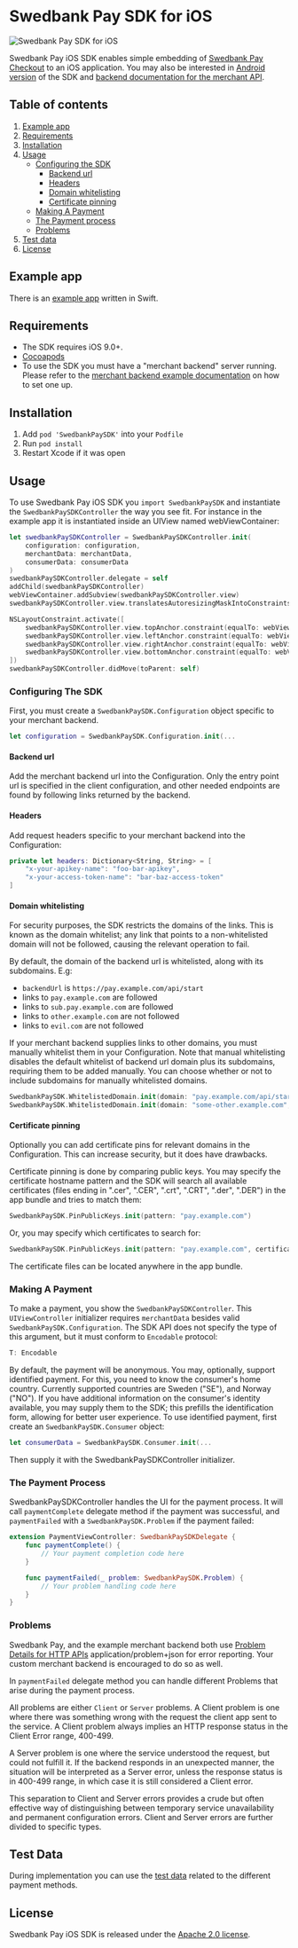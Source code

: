 # Swedbank Pay SDK for iOS

![Swedbank Pay SDK for iOS][opengraph-image]

Swedbank Pay iOS SDK enables simple embedding of [Swedbank Pay Checkout](https://developer.swedbankpay.com/checkout/) to an iOS application. You may also be interested in [Android version](https://github.com/SwedbankPay/swedbank-pay-sdk-android) of the SDK and [backend documentation for the merchant API](https://github.com/SwedbankPay/swedbank-pay-sdk-mobile-example-merchant).

## Table of contents

1. [Example app](#example-app)
2. [Requirements](#requirements)
3. [Installation](#installation)
4. [Usage](#usage)
   - [Configuring the SDK](#configuring-the-sdk)
     - [Backend url](#backend-url)
     - [Headers](#headers)
     - [Domain whitelisting](#domain-whitelisting)
     - [Certificate pinning](#certificate-pinning)
   - [Making A Payment](#making-a-payment)
   - [The Payment process](#the-payment-process)
   - [Problems](#problems)
5. [Test data](#test-data)
6. [License](#license)

<a name="example-app"></a>
## Example app

There is an [example app](https://github.com/SwedbankPay/swedbank-pay-sdk-ios-example-app) written in Swift.

<a name="requirements"></a>
## Requirements

- The SDK requires iOS 9.0+.
- [Cocoapods](https://guides.cocoapods.org/using/getting-started.html)
- To use the SDK you must have a "merchant backend" server running. Please refer to the [merchant backend example documentation](https://github.com/SwedbankPay/swedbank-pay-sdk-mobile-example-merchant) on how to set one up.

<a name="installation"></a>
## Installation

1. Add `pod 'SwedbankPaySDK'` into your `Podfile`
2. Run `pod install`
3. Restart Xcode if it was open

<a name="usage"></a>
## Usage

To use Swedbank Pay iOS SDK you `import SwedbankPaySDK` and instantiate the `SwedbankPaySDKController` the way you see fit. For instance in the example app it is instantiated inside an UIView named webViewContainer:
```swift
let swedbankPaySDKController = SwedbankPaySDKController.init(
    configuration: configuration,
    merchantData: merchantData,
    consumerData: consumerData
)
swedbankPaySDKController.delegate = self
addChild(swedbankPaySDKController)
webViewContainer.addSubview(swedbankPaySDKController.view)
swedbankPaySDKController.view.translatesAutoresizingMaskIntoConstraints = false

NSLayoutConstraint.activate([
    swedbankPaySDKController.view.topAnchor.constraint(equalTo: webViewContainer.topAnchor),
    swedbankPaySDKController.view.leftAnchor.constraint(equalTo: webViewContainer.leftAnchor),
    swedbankPaySDKController.view.rightAnchor.constraint(equalTo: webViewContainer.rightAnchor),
    swedbankPaySDKController.view.bottomAnchor.constraint(equalTo: webViewContainer.bottomAnchor),
])
swedbankPaySDKController.didMove(toParent: self)
```

<a name="configuring-the-sdk"></a>
### Configuring The SDK

First, you must create a `SwedbankPaySDK.Configuration` object specific to your merchant backend.
```swift
let configuration = SwedbankPaySDK.Configuration.init(...
```

<a name="backend-url"></a>
#### Backend url

Add the merchant backend url into the Configuration. Only the entry point url is specified in the client configuration, and other needed endpoints are found by following links returned by the backend.

<a name="headers"></a>
#### Headers

Add request headers specific to your merchant backend into the Configuration:
```swift
private let headers: Dictionary<String, String> = [
    "x-your-apikey-name": "foo-bar-apikey",
    "x-your-access-token-name": "bar-baz-access-token"
]
```

<a name="domain-whitelisting"></a>
#### Domain whitelisting

For security purposes, the SDK restricts the domains of the links. This is known as the domain whitelist; any link that points to a non-whitelisted domain will not be followed, causing the relevant operation to fail.

By default, the domain of the backend url is whitelisted, along with its subdomains. E.g:
 - `backendUrl` is `https://pay.example.com/api/start`
 - links to `pay.example.com` are followed
 - links to `sub.pay.example.com` are followed
 - links to `other.example.com` are not followed
 - links to `evil.com` are not followed
 
If your merchant backend supplies links to other domains, you must manually whitelist them in your Configuration. Note that manual whitelisting disables the default whitelist of backend url domain plus its subdomains, requiring them to be added manually. You can choose whether or not to include subdomains for manually whitelisted domains.
```swift
SwedbankPaySDK.WhitelistedDomain.init(domain: "pay.example.com/api/start", includeSubdomains: false),
SwedbankPaySDK.WhitelistedDomain.init(domain: "some-other.example.com", includeSubdomains: true)
```

<a name="certificate-pinning"></a>
#### Certificate pinning

Optionally you can add certificate pins for relevant domains in the Configuration. This can increase security, but it does have drawbacks.

Certificate pinning is done by comparing public keys. You may specify the certificate hostname pattern and the SDK will search all available certificates (files ending in ".cer", ".CER", ".crt", ".CRT", ".der", ".DER") in the app bundle and tries to match them:
```swift
SwedbankPaySDK.PinPublicKeys.init(pattern: "pay.example.com")
```
Or, you may specify which certificates to search for:
```swift
SwedbankPaySDK.PinPublicKeys.init(pattern: "pay.example.com", certificateFileNames: "pay.example.com.der", "other.example.com.der", "certificate.der"),
```
The certificate files can be located anywhere in the app bundle.

<a name="making-a-payment"></a>
### Making A Payment

To make a payment, you show the `SwedbankPaySDKController`. This `UIViewController` initializer requires `merchantData` besides valid `SwedbankPaySDK.Configuration`. The SDK API does not specify the type of this argument, but it must conform to `Encodable` protocol:
```swift
T: Encodable
```
By default, the payment will be anonymous. You may, optionally, support identified payment. For this, you need to know the consumer's home country. Currently supported countries are Sweden ("SE"), and Norway ("NO"). If you have additional information on the consumer's identity available, you may supply them to the SDK; this prefills the identification form, allowing for better user experience. To use identified payment, first create an `SwedbankPaySDK.Consumer` object:
```swift
let consumerData = SwedbankPaySDK.Consumer.init(...
```
Then supply it with the SwedbankPaySDKController initializer.

<a name="the-payment-process"></a>
### The Payment Process

SwedbankPaySDKController handles the UI for the payment process. It will call `paymentComplete` delegate method if the payment was successful, and `paymentFailed` with a `SwedbankPaySDK.Problem` if the payment failed:
```swift
extension PaymentViewController: SwedbankPaySDKDelegate {
    func paymentComplete() {
        // Your payment completion code here
    }

    func paymentFailed(_ problem: SwedbankPaySDK.Problem) {
        // Your problem handling code here
    }
}
```

<a name="problems"></a>
### Problems

Swedbank Pay, and the example merchant backend both use [Problem Details for HTTP APIs](https://tools.ietf.org/html/rfc7807) application/problem+json for error reporting. Your custom merchant backend is encouraged to do so as well.

In `paymentFailed` delegate method you can handle different Problems that arise during the payment process.

All problems are either `Client` or `Server` problems. A Client problem is one where there was something wrong with the request the client app sent to the service. A Client problem always implies an HTTP response status in the Client Error range, 400-499.

A Server problem is one where the service understood the request, but could not fulfill it. If the backend responds in an unexpected manner, the situation will be interpreted as a Server error, unless the response status is in 400-499 range, in which case it is still considered a Client error.

This separation to Client and Server errors provides a crude but often effective way of distinguishing between temporary service unavailability and permanent configuration errors. Client and Server errors are further divided to specific types.

<a name="test-data"></a>
## Test Data

During implementation you can use the [test data](https://developer.payex.com/xwiki/wiki/developer/view/Main/ecommerce/resources/test-data/) related to the different payment methods.

<a name="license"></a>
## License

Swedbank Pay iOS SDK is released under the [Apache 2.0 license](LICENSE).

[opengraph-image]: https://repository-images.githubusercontent.com/209730241/1bf8d880-53e9-11ea-846c-c2e2512334b6
